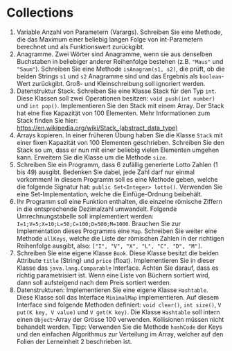 # Collections
1. Variable Anzahl von Parametern (Varargs). Schreiben Sie eine Methode, die das Maximum einer beliebig langen Folge von int-Parametern berechnet und als Funktionswert zurückgibt.
2. Anagramme. Zwei Wörter sind Anagramme, wenn sie aus denselben Buchstaben in beliebiger anderer Reihenfolge bestehen (z.B. `"Maus"` und `"Saum"`). Schreiben Sie eine Methode `isAnagram(s1, s2)`, die prüft, ob die beiden Strings `s1` und `s2` Anagramme sind und das Ergebnis als `boolean`-Wert zurückgibt. Groß- und Kleinschreibung soll ignoriert werden.
3. Datenstruktur Stack. Schreiben Sie eine Klasse Stack für den Typ `int`. Diese Klassen soll zwei Operationen besitzen: `void push(int number)` und `int pop()`. Implementieren Sie den Stack mit einem Array. Der Stack hat eine fixe Kapazität von 100 Elementen. Mehr Informationen zum Stack finden Sie hier: https://en.wikipedia.org/wiki/Stack_(abstract_data_type) 
4. Arrays kopieren. In einer früheren Übung haben Sie die Klasse `Stack` mit einer fixen Kapazität von 100 Elementen geschrieben. Schreiben Sie den Stack so um, dass er nun mit einer beliebig vielen Elementen umgehen kann. Erweitern Sie die Klasse um die Methode `size`.
5. Schreiben Sie ein Programm, dass 6 zufällig generierte Lotto Zahlen (1 bis 49) ausgibt. Bedenken Sie dabei, jede Zahl darf nur einmal vorkommen! In diesem Programm soll es eine Methode geben, welche die folgende Signatur hat: `public Set<Integer> lotto()`. Verwenden Sie eine Set-Implementation, welche die Einfüge-Ordnung beibehält.
6. Ihr Programm soll eine Funktion enthalten, die einzelne römische Ziffern in die entsprechende Dezimalzahl umwandelt. Folgende Umrechnungstabelle soll implementiert werden: `I=1;V=5;X=10;L=50;C=100;D=500;M=1000`. Brauchen Sie zur Implementation dieses Programms eine `Map`. Schreiben Sie weiter eine Methode `allKeys`, welche die Liste der römischen Zahlen in der richtigen Reihenfolge ausgibt, also: `["I", "V", "X", "L", "C", "D", "M"]`.
7. Schreiben Sie eine eigene Klasse `Book`. Diese Klasse besitzt die beiden Attribute `title` (String) und `price` (float). Implementieren Sie in dieser Klasse das `java.lang.Comparable` Interface. Achten Sie darauf, dass es richtig parametrisiert ist. Wenn eine Liste von Büchern sortiert wird, dann soll aufsteigend nach dem Preis sortiert werden.
8. Datenstrukturen: Implementieren Sie eine eigene Klasse `Hashtable`. Diese Klasse soll das Interface `MinimalMap` implementieren. Auf diesem Interface sind folgende Methoden definiert: `void clear()`, `int size()`, `V put(K key, V value)` und `V get(K key)`. Die Klasse `Hashtable` soll intern einen `Object`-Array der Grösse 100 verwenden. Kollisionen müssen nicht behandelt werden. Tipp: Verwenden Sie die Methode `hashCode` der Keys und den einfachen Algorithmus zur Verteilung im Array, welcher auf den Folien der Lerneinheit 2 beschrieben ist.